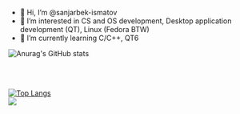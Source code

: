 - 👋 Hi, I’m @sanjarbek-ismatov
- 👀 I’m interested in CS and OS development, Desktop application development (QT), Linux (Fedora BTW)
- 🌱 I’m currently learning C/C++, QT6


![Anurag's GitHub stats](https://github-readme-stats.vercel.app/api?username=sanjarbek-ismatov&show_icons=true&theme=transparent)


<br /> <br />

[![Top Langs](https://github-readme-stats.vercel.app/api/top-langs/?username=sanjarbek-ismatov)](https://github.com/anuraghazra/github-readme-stats)
<br /> 
![](https://komarev.com/ghpvc/?username=sanjarbek-ismatov)
<!---
sanjarbek-ismatov/sanjarbek-ismatov is a ✨ special ✨ repository because its `README.md` (this file) appears on your GitHub profile.
You can click the Preview link to take a look at your changes.
--->
